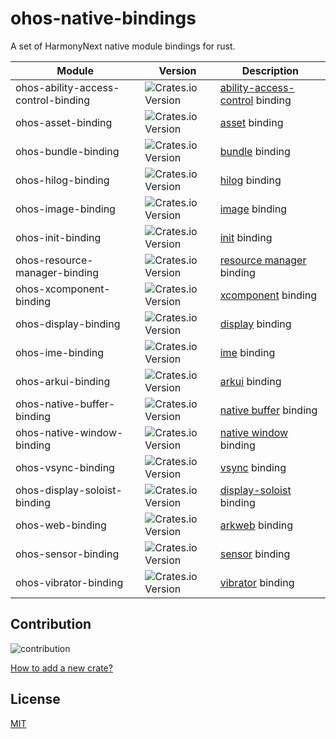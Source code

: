 # ohos-native-bindings

A set of HarmonyNext native module bindings for rust.

| Module                              | Version                                                                                   | Description                                                                                                                       |
| ----------------------------------- | ----------------------------------------------------------------------------------------- | --------------------------------------------------------------------------------------------------------------------------------- |
| ohos-ability-access-control-binding | ![Crates.io Version](https://img.shields.io/crates/v/ohos-ability-access-control-binding) | [ability-access-control](https://developer.huawei.com/consumer/cn/doc/harmonyos-references-V5/_ability_access_control-V5) binding |
| ohos-asset-binding                  | ![Crates.io Version](https://img.shields.io/crates/v/ohos-asset-binding)                  | [asset](https://developer.huawei.com/consumer/cn/doc/harmonyos-references-V5/_asset_api-V5) binding                               |
| ohos-bundle-binding                 | ![Crates.io Version](https://img.shields.io/crates/v/ohos-bundle-binding)                 | [bundle](https://developer.huawei.com/consumer/cn/doc/harmonyos-references-V5/_bundle-V5) binding                                 |
| ohos-hilog-binding                  | ![Crates.io Version](https://img.shields.io/crates/v/ohos-hilog-binding)                  | [hilog](https://developer.huawei.com/consumer/cn/doc/harmonyos-references-V5/_hi_log-V5) binding                                  |
| ohos-image-binding                  | ![Crates.io Version](https://img.shields.io/crates/v/ohos-image-binding)                  | [image](https://developer.huawei.com/consumer/cn/doc/harmonyos-references-V5/image-V5) binding                                    |
| ohos-init-binding                   | ![Crates.io Version](https://img.shields.io/crates/v/ohos-init-binding)                   | [init](https://developer.huawei.com/consumer/cn/doc/harmonyos-references-V5/init-V5) binding                                      |
| ohos-resource-manager-binding       | ![Crates.io Version](https://img.shields.io/crates/v/ohos-resource-manager-binding)       | [resource manager](https://developer.huawei.com/consumer/cn/doc/harmonyos-references-V5/resourcemanager-V5) binding               |
| ohos-xcomponent-binding             | ![Crates.io Version](https://img.shields.io/crates/v/ohos-xcomponent-binding)             | [xcomponent](https://developer.huawei.com/consumer/cn/doc/harmonyos-references-V5/_o_h___native_x_component-V5) binding           |
| ohos-display-binding                | ![Crates.io Version](https://img.shields.io/crates/v/ohos-display-binding)                | [display](https://developer.huawei.com/consumer/cn/doc/harmonyos-references-V5/_o_h___display_manager-V5) binding                 |
| ohos-ime-binding                    | ![Crates.io Version](https://img.shields.io/crates/v/ohos-ime-binding)                    | [ime](https://developer.huawei.com/consumer/cn/doc/harmonyos-references-V5/_input_method-V5) binding                              |
| ohos-arkui-binding                  | ![Crates.io Version](https://img.shields.io/crates/v/ohos-arkui-binding)                  | [arkui](https://developer.huawei.com/consumer/cn/doc/harmonyos-references-V5/_ark_u_i___native_module-V5) binding                 |
| ohos-native-buffer-binding          | ![Crates.io Version](https://img.shields.io/crates/v/ohos-native-buffer-binding)          | [native buffer](https://developer.huawei.com/consumer/cn/doc/harmonyos-references-V5/_o_h___native_buffer-V5) binding             |
| ohos-native-window-binding          | ![Crates.io Version](https://img.shields.io/crates/v/ohos-native-window-binding)          | [native window](https://developer.huawei.com/consumer/cn/doc/harmonyos-references-V5/_o_h___native_image-V5) binding              |
| ohos-vsync-binding                  | ![Crates.io Version](https://img.shields.io/crates/v/ohos-vsync-binding)                  | [vsync](https://developer.huawei.com/consumer/cn/doc/harmonyos-references-V5/_native_vsync-V5) binding                            |
| ohos-display-soloist-binding        | ![Crates.io Version](https://img.shields.io/crates/v/ohos-display-soloist-binding)        | [display-soloist](https://developer.huawei.com/consumer/cn/doc/harmonyos-references-V5/_native_display_soloist-V5) binding        |
| ohos-web-binding                    | ![Crates.io Version](https://img.shields.io/crates/v/ohos-web-binding)                    | [arkweb](https://developer.huawei.com/consumer/cn/doc/harmonyos-references-V5/_web-V5) binding                                    |
| ohos-sensor-binding                 | ![Crates.io Version](https://img.shields.io/crates/v/ohos-sensor-binding)                 | [sensor](https://developer.huawei.com/consumer/cn/doc/harmonyos-references/_sensor) binding                                       |
| ohos-vibrator-binding               | ![Crates.io Version](https://img.shields.io/crates/v/ohos-vibrator-binding)               | [vibrator](https://developer.huawei.com/consumer/cn/doc/harmonyos-references/_vibrator) binding                                   |

## Contribution

![contribution](https://img.shields.io/badge/PR-welcome-green)

[How to add a new crate?](./How-To-Add-A-New-Crate.md)

## License

[MIT](https://github.com/ohos-rs/ohos-native-bindings/blob/master/LICENSE)
